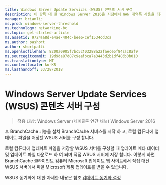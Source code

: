 ```yaml
---
title: Windows Server Update Services (WSUS) 콘텐츠 서버 구성
description: 이 항목 대 한 Windows Server 2016을 지점에서 WAN 대역폭 사용을 최적화 하 분산 / 호스팅된 캐시 모드로 BranchCache 배포 하는 방법을 보여 주는 BranchCache 배포 가이드의 일부입니다.
manager: brianlic
ms.prod: windows-server-threshold
ms.technology: networking-bc
ms.topic: get-started-article
ms.assetid: 9724aa8d-e4ae-404c-bee6-cef1534cd3ca
ms.author: pashort
author: shortpatti
ms.openlocfilehash: 8200a0905f7bc5c403288a22faece5f84eac8af9
ms.sourcegitcommit: 19d9da87d87c9eefbca7a3443d2b1df486b0b010
ms.translationtype: MT
ms.contentlocale: ko-KR
ms.lasthandoff: 03/28/2018
---
```

# <a name="configure-windows-server-update-services-wsus-content-servers"></a>Windows Server Update Services (WSUS) 콘텐츠 서버 구성

>적용 대상: Windows Server (세미콜론 연간 채널) Windows Server 2016

후 BranchCache 기능을 설치 BranchCache 서비스를 시작 하 고, 로컬 컴퓨터에 업데이트 파일을 저장할 WSUS 서버를 구성 합니다. 

로컬 컴퓨터에 업데이트 파일을 저장할 WSUS 서버를 구성할 때 업데이트 메타 데이터 및 업데이트 파일 다운로드 하 여 되며 직접 WSUS 서버에 저장 합니다. 이렇게 하면 BranchCache 클라이언트 컴퓨터 Microsoft 업데이트 웹 사이트에서 직접 대신 WSUS 서버에서 파일 Microsoft 제품 업데이트를 받을 수 있습니다.  
  
WSUS 동기화에 대 한 자세한 내용은 참조 [업데이트 동기화 설정](https://technet.microsoft.com/en-us/library/mt612311.aspx)  